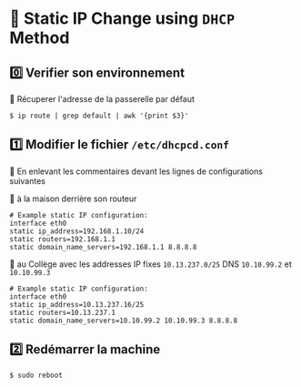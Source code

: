 # :strawberry: Static IP Change using `DHCP` Method

## :zero: Verifier son environnement

:pushpin: Récuperer l'adresse de la passerelle par défaut

```
$ ip route | grep default | awk '{print $3}'
```


## :one: Modifier le fichier `/etc/dhcpcd.conf`

:bookmark: En enlevant les commentaires devant les lignes de configurations suivantes

:pushpin: à la maison derrière son routeur

```
# Example static IP configuration:
interface eth0
static ip_address=192.168.1.10/24
static routers=192.168.1.1
static domain_name_servers=192.168.1.1 8.8.8.8
```

:pushpin: au Collège avec les addresses IP fixes `10.13.237.0/25` DNS `10.10.99.2` et `10.10.99.3`

```
# Example static IP configuration:
interface eth0
static ip_address=10.13.237.16/25
static routers=10.13.237.1
static domain_name_servers=10.10.99.2 10.10.99.3 8.8.8.8 
```

## :two: Redémarrer la machine

```
$ sudo reboot
```
